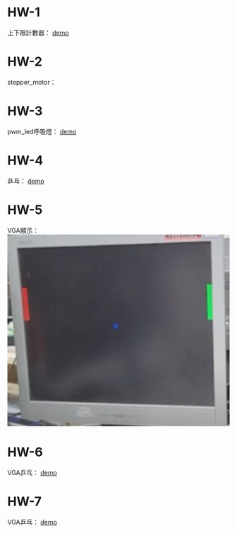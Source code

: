 # HW-1 
上下限計數器：
[demo](https://www.youtube.com/watch?v=auDCN3skkN4)

# HW-2
stepper_motor：

# HW-3
pwm_led呼吸燈：
[demo](https://youtu.be/oMZndBusOd8)

# HW-4
乒乓：
[demo](https://youtu.be/_GDvLpNtLqQ)

# HW-5
VGA顯示：
![image](https://github.com/CCH147/FPGA_Course/blob/678aede65250857588a43c801dbe50ccc2b88a55/HW5/result.png)

# HW-6
VGA乒乓：
[demo](https://youtu.be/EF9Im5Y13n8)

# HW-7
VGA乒乓：
[demo](https://youtu.be/7kogg_nL-Hs)
